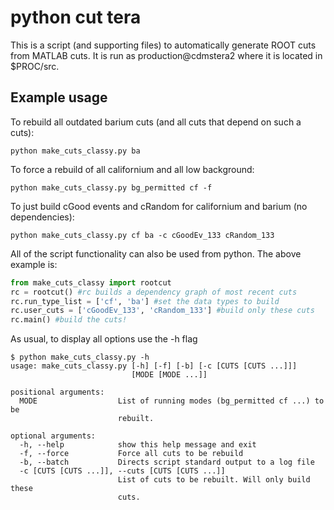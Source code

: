 python cut tera
===============

This is a script (and supporting files) to automatically generate ROOT cuts from MATLAB cuts.
It is run as production@cdmstera2 where it is located in $PROC/src.

Example usage
-------------

To rebuild all outdated barium cuts (and all cuts that depend on such a cuts):

```shell
python make_cuts_classy.py ba
```

To force a rebuild of all californium and all low background:

```shell
python make_cuts_classy.py bg_permitted cf -f
```

To just build cGood events and cRandom for californium and barium (no dependencies):

```shell
python make_cuts_classy.py cf ba -c cGoodEv_133 cRandom_133
```

All of the script functionality can also be used from python. The above example is:

```python
from make_cuts_classy import rootcut
rc = rootcut() #rc builds a dependency graph of most recent cuts
rc.run_type_list = ['cf', 'ba'] #set the data types to build
rc.user_cuts = ['cGoodEv_133', 'cRandom_133'] #build only these cuts
rc.main() #build the cuts!
```

As usual, to display all options use the -h flag

```shell
$ python make_cuts_classy.py -h
usage: make_cuts_classy.py [-h] [-f] [-b] [-c [CUTS [CUTS ...]]]
                           [MODE [MODE ...]]

positional arguments:
  MODE                  List of running modes (bg_permitted cf ...) to be
                        rebuilt.

optional arguments:
  -h, --help            show this help message and exit
  -f, --force           Force all cuts to be rebuild
  -b, --batch           Directs script standard output to a log file
  -c [CUTS [CUTS ...]], --cuts [CUTS [CUTS ...]]
                        List of cuts to be rebuilt. Will only build these
                        cuts.
```

